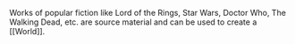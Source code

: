 Works of popular fiction like Lord of the Rings, Star Wars, Doctor Who, The Walking Dead, etc. are source material and can be used to create a [[World]].